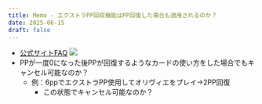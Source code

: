 ```yaml
---
title: Memo - エクストラPP回収機能はPP回復した場合も適用されるのか？
date: 2025-06-15
draft: false
---
```

- [公式サイトFAQ](https://shadowverse-wb.com/ja/usersupport/?tab=2)
![](2025-06-15-15.22.45.png)
- PPが一度0になった後PPが回復するようなカードの使い方をした場合でもキャンセル可能なのか？
	- 例：6ppでエクストラPP使用してオリヴィエをプレイ→2PP回復
		- この状態でキャンセル可能なのか？